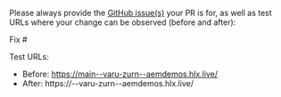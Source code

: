 Please always provide the [GitHub issue(s)](../issues) your PR is for, as well as test URLs where your change can be observed (before and after):

Fix #<gh-issue-id>

Test URLs:
- Before: https://main--varu-zurn--aemdemos.hlx.live/
- After: https://<branch>--varu-zurn--aemdemos.hlx.live/
